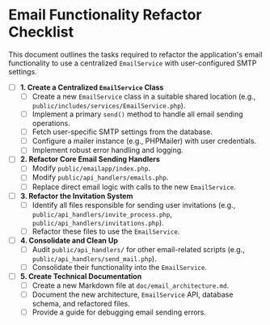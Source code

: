 # Email Functionality Refactor Checklist

This document outlines the tasks required to refactor the application's email functionality to use a centralized `EmailService` with user-configured SMTP settings.

- [ ] **1. Create a Centralized `EmailService` Class**
  - [ ] Create a new `EmailService` class in a suitable shared location (e.g., `public/includes/services/EmailService.php`).
  - [ ] Implement a primary `send()` method to handle all email sending operations.
  - [ ] Fetch user-specific SMTP settings from the database.
  - [ ] Configure a mailer instance (e.g., PHPMailer) with user credentials.
  - [ ] Implement robust error handling and logging.

- [ ] **2. Refactor Core Email Sending Handlers**
  - [ ] Modify `public/emailapp/index.php`.
  - [ ] Modify `public/api_handlers/emails.php`.
  - [ ] Replace direct email logic with calls to the new `EmailService`.

- [ ] **3. Refactor the Invitation System**
  - [ ] Identify all files responsible for sending user invitations (e.g., `public/api_handlers/invite_process.php`, `public/api_handlers/invitations.php`).
  - [ ] Refactor these files to use the `EmailService`.

- [ ] **4. Consolidate and Clean Up**
  - [ ] Audit `public/api_handlers/` for other email-related scripts (e.g., `public/api_handlers/send_mail.php`).
  - [ ] Consolidate their functionality into the `EmailService`.

- [ ] **5. Create Technical Documentation**
  - [ ] Create a new Markdown file at `doc/email_architecture.md`.
  - [ ] Document the new architecture, `EmailService` API, database schema, and refactored files.
  - [ ] Provide a guide for debugging email sending errors.